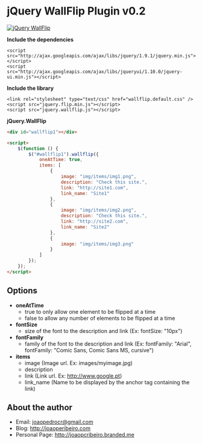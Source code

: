 # jQuery WallFlip Plugin v0.2 #


[![jQuery WallFlip](http://s7.postimage.org/vnnl72nob/wallflip.png)](https://github.com/rollbackpt/jQuery.WallFlip)


**Include the dependencies**

    <script src="http://ajax.googleapis.com/ajax/libs/jquery/1.9.1/jquery.min.js"></script>
    <script src="http://ajax.googleapis.com/ajax/libs/jqueryui/1.10.0/jquery-ui.min.js"></script>

**Include the library**
    
    <link rel="stylesheet" type="text/css" href="wallflip.default.css" />
    <script src="jquery.flip.min.js"></script>
    <script src="jquery.wallflip.js"></script>

**jQuery.WallFlip**

```html
<div id="wallflip1"></div>

<script>
    $(function () {
    	$("#wallflip1").wallflip({
    		oneAtTime: true,
    		items: [
    			{
    				image: "img/items/img1.png",
    				description: "Check this site.",
    				link: "http://site1.com",
    				link_name: "Site1"
    			},
    			{
    				image: "img/items/img2.png",
    				description: "Check this site.",
    				link: "http://site2.com",
    				link_name: "Site2"
    			},
    			{
    				image: "img/items/img3.png"
    			}
    		]
    	});
    });
</script>
```

## Options

* **oneAtTime** 
   - true to only allow one element to be flipped at a time
   - false to allow any number of elements to be flipped at a time
* **fontSize** 
   - size of the font to the description and link (Ex: fontSize: "10px")
* **fontFamily** 
   - family of the font to the description and link (Ex: fontFamily: "Arial", fontFamily: "Comic Sans, Comic Sans MS, cursive")
* **items**
   - image (Image url. Ex: images/myimage.jpg)
   - description 
   - link (Link url. Ex: http://www.google.pt)
   - link_name (Name to be displayed by the anchor tag containing the link)

## About the author
   - Email: joaopedrocr@gmail.com
   - Blog: http://joaoperibeiro.com
   - Personal Page: http://joaopcribeiro.branded.me
